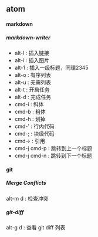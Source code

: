 ## atom
#### markdown
##### markdown-writer
- alt-l : 插入链接
- alt-i : 插入图片
- alt-1 : 插入一级标题，同理2345
- alt-o : 有序列表
- alt-u : 无需列表
- alt-t : 开启任务
- alt-d : 完成任务
- cmd-i : 斜体
- cmd-b : 粗体
- cmd-h : 划掉
- cmd-' : 行内代码
- cmd-; : 块级代码
- cmd-> : 引用
- cmd-j cmd-p : 跳转到上一个标题
- cmd-j cmd-n : 跳转到下一个标题

#### git
##### Merge Conflicts
alt-m d : 检查冲突
##### git-diff
alt-g d : 查看 git diff 列表
